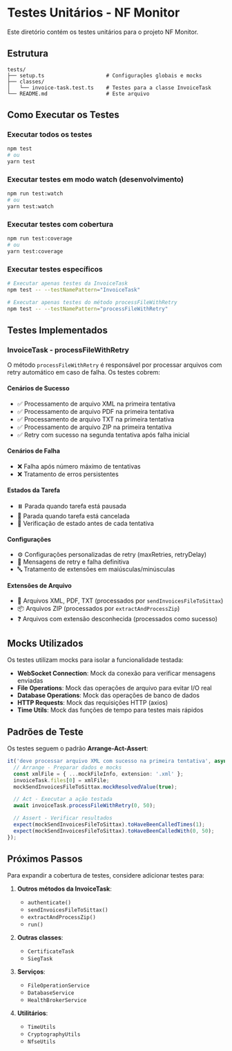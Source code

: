 # Testes Unitários - NF Monitor

Este diretório contém os testes unitários para o projeto NF Monitor.

## Estrutura

```
tests/
├── setup.ts                    # Configurações globais e mocks
├── classes/
│   └── invoice-task.test.ts    # Testes para a classe InvoiceTask
└── README.md                   # Este arquivo
```

## Como Executar os Testes

### Executar todos os testes
```bash
npm test
# ou
yarn test
```

### Executar testes em modo watch (desenvolvimento)
```bash
npm run test:watch
# ou
yarn test:watch
```

### Executar testes com cobertura
```bash
npm run test:coverage
# ou
yarn test:coverage
```

### Executar testes específicos
```bash
# Executar apenas testes da InvoiceTask
npm test -- --testNamePattern="InvoiceTask"

# Executar apenas testes do método processFileWithRetry
npm test -- --testNamePattern="processFileWithRetry"
```

## Testes Implementados

### InvoiceTask - processFileWithRetry

O método `processFileWithRetry` é responsável por processar arquivos com retry automático em caso de falha. Os testes cobrem:

#### Cenários de Sucesso
- ✅ Processamento de arquivo XML na primeira tentativa
- ✅ Processamento de arquivo PDF na primeira tentativa  
- ✅ Processamento de arquivo TXT na primeira tentativa
- ✅ Processamento de arquivo ZIP na primeira tentativa
- ✅ Retry com sucesso na segunda tentativa após falha inicial

#### Cenários de Falha
- ❌ Falha após número máximo de tentativas
- ❌ Tratamento de erros persistentes

#### Estados da Tarefa
- ⏸️ Parada quando tarefa está pausada
- 🛑 Parada quando tarefa está cancelada
- 🔄 Verificação de estado antes de cada tentativa

#### Configurações
- ⚙️ Configurações personalizadas de retry (maxRetries, retryDelay)
- 📝 Mensagens de retry e falha definitiva
- 🔤 Tratamento de extensões em maiúsculas/minúsculas

#### Extensões de Arquivo
- 📄 Arquivos XML, PDF, TXT (processados por `sendInvoicesFileToSittax`)
- 📦 Arquivos ZIP (processados por `extractAndProcessZip`)
- ❓ Arquivos com extensão desconhecida (processados como sucesso)

## Mocks Utilizados

Os testes utilizam mocks para isolar a funcionalidade testada:

- **WebSocket Connection**: Mock da conexão para verificar mensagens enviadas
- **File Operations**: Mock das operações de arquivo para evitar I/O real
- **Database Operations**: Mock das operações de banco de dados
- **HTTP Requests**: Mock das requisições HTTP (axios)
- **Time Utils**: Mock das funções de tempo para testes mais rápidos

## Padrões de Teste

Os testes seguem o padrão **Arrange-Act-Assert**:

```typescript
it('deve processar arquivo XML com sucesso na primeira tentativa', async () => {
  // Arrange - Preparar dados e mocks
  const xmlFile = { ...mockFileInfo, extension: '.xml' };
  invoiceTask.files[0] = xmlFile;
  mockSendInvoicesFileToSittax.mockResolvedValue(true);

  // Act - Executar a ação testada
  await invoiceTask.processFileWithRetry(0, 50);

  // Assert - Verificar resultados
  expect(mockSendInvoicesFileToSittax).toHaveBeenCalledTimes(1);
  expect(mockSendInvoicesFileToSittax).toHaveBeenCalledWith(0, 50);
});
```

## Próximos Passos

Para expandir a cobertura de testes, considere adicionar testes para:

1. **Outros métodos da InvoiceTask**:
   - `authenticate()`
   - `sendInvoicesFileToSittax()`
   - `extractAndProcessZip()`
   - `run()`

2. **Outras classes**:
   - `CertificateTask`
   - `SiegTask`

3. **Serviços**:
   - `FileOperationService`
   - `DatabaseService`
   - `HealthBrokerService`

4. **Utilitários**:
   - `TimeUtils`
   - `CryptographyUtils`
   - `NfseUtils`
